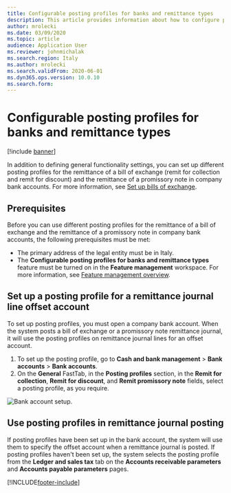 ```yaml
---
title: Configurable posting profiles for banks and remittance types
description: This article provides information about how to configure posting profiles for banks and remittance types.
author: mrolecki
ms.date: 03/09/2020
ms.topic: article
audience: Application User
ms.reviewer: johnmichalak
ms.search.region: Italy
ms.author: mrolecki
ms.search.validFrom: 2020-06-01
ms.dyn365.ops.version: 10.0.10
ms.search.form: 
---
```


# Configurable posting profiles for banks and remittance types

[!include [banner](../../includes/banner.md)]

In addition to defining general functionality settings, you can set up different posting profiles for the remittance of a bill of exchange (remit for collection and remit for discount) and the remittance of a promissory note in company bank accounts. For more information, see [Set up bills of exchange](../../accounts-receivable/set-up-bills-exchange.md).

## Prerequisites

Before you can use different posting profiles for the remittance of a bill of exchange and the remittance of a promissory note in company bank accounts, the following prerequisites must be met:

- The primary address of the legal entity must be in Italy.
- The **Configurable posting profiles for banks and remittance types** feature must be turned on in the **Feature management** workspace. For more information, see [Feature management overview](../../../fin-ops-core/fin-ops/get-started/feature-management/feature-management-overview.md).

## Set up a posting profile for a remittance journal line offset account

To set up posting profiles, you must open a company bank account. When the system posts a bill of exchange or a promissory note remittance journal, it will use the posting profiles on remittance journal lines for an offset account.

1. To set up the posting profile, go to **Cash and bank management** \> **Bank accounts** \> **Bank accounts**.
2. On the **General** FastTab, in the **Posting profiles** section, in the **Remit for collection**, **Remit for discount**, and **Remit promissory note** fields, select a posting profile, as you require.

![Bank account setup.](../media/emea-ita-exil-different-accounts-per-company-bank.png)

## Use posting profiles in remittance journal posting

If posting profiles have been set up in the bank account, the system will use them to specify the offset account when a remittance journal is posted. If posting profiles haven't been set up, the system selects the posting profile from the **Ledger and sales tax** tab on the **Accounts receivable parameters** and **Accounts payable parameters** pages.


[!INCLUDE[footer-include](../../../includes/footer-banner.md)]

